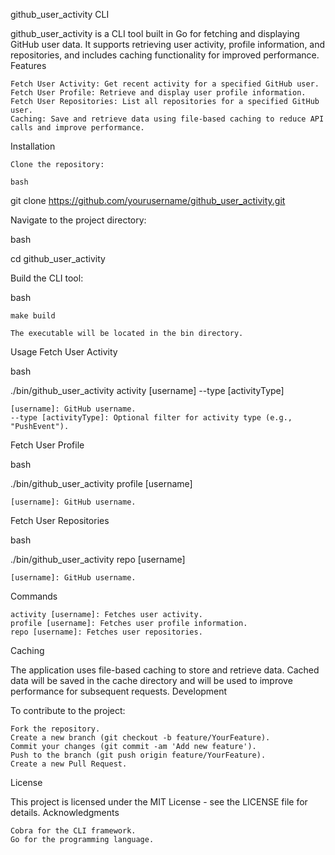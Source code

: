github_user_activity CLI

github_user_activity is a CLI tool built in Go for fetching and displaying GitHub user data. It supports retrieving user activity, profile information, and repositories, and includes caching functionality for improved performance.
Features

    Fetch User Activity: Get recent activity for a specified GitHub user.
    Fetch User Profile: Retrieve and display user profile information.
    Fetch User Repositories: List all repositories for a specified GitHub user.
    Caching: Save and retrieve data using file-based caching to reduce API calls and improve performance.

Installation

    Clone the repository:

    bash

git clone https://github.com/yourusername/github_user_activity.git

Navigate to the project directory:

bash

cd github_user_activity

Build the CLI tool:

bash

    make build

    The executable will be located in the bin directory.

Usage
Fetch User Activity

bash

./bin/github_user_activity activity [username] --type [activityType]

    [username]: GitHub username.
    --type [activityType]: Optional filter for activity type (e.g., "PushEvent").

Fetch User Profile

bash

./bin/github_user_activity profile [username]

    [username]: GitHub username.

Fetch User Repositories

bash

./bin/github_user_activity repo [username]

    [username]: GitHub username.

Commands

    activity [username]: Fetches user activity.
    profile [username]: Fetches user profile information.
    repo [username]: Fetches user repositories.

Caching

The application uses file-based caching to store and retrieve data. Cached data will be saved in the cache directory and will be used to improve performance for subsequent requests.
Development

To contribute to the project:

    Fork the repository.
    Create a new branch (git checkout -b feature/YourFeature).
    Commit your changes (git commit -am 'Add new feature').
    Push to the branch (git push origin feature/YourFeature).
    Create a new Pull Request.

License

This project is licensed under the MIT License - see the LICENSE file for details.
Acknowledgments

    Cobra for the CLI framework.
    Go for the programming language.
